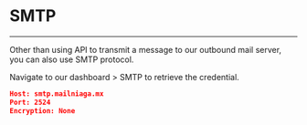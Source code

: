 # SMTP

***

Other than using API to transmit a message to our outbound mail server, you can also use SMTP protocol.

Navigate to our dashboard > SMTP to retrieve the credential.



```json
Host: smtp.mailniaga.mx
Port: 2524
Encryption: None 
```

